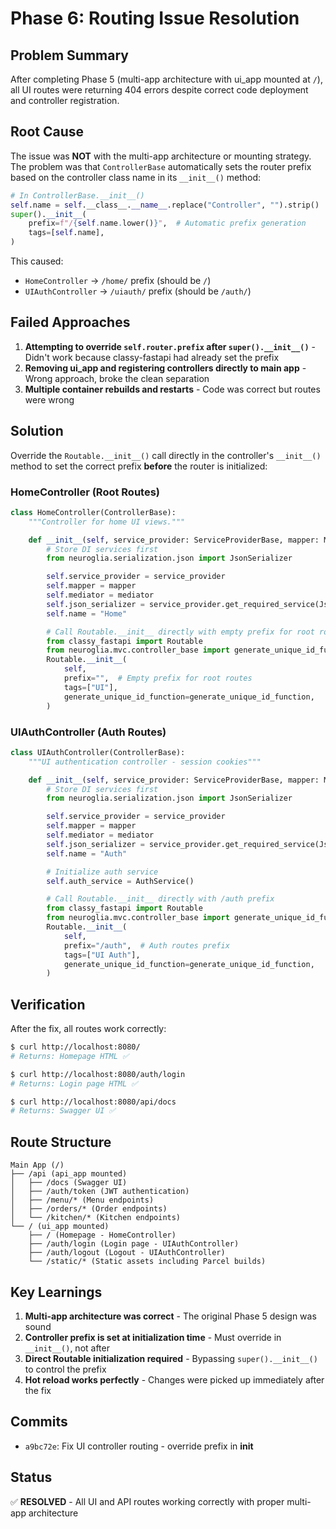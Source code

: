 # Phase 6: Routing Issue Resolution

## Problem Summary

After completing Phase 5 (multi-app architecture with ui_app mounted at `/`), all UI routes were returning 404 errors despite correct code deployment and controller registration.

## Root Cause

The issue was **NOT** with the multi-app architecture or mounting strategy. The problem was that `ControllerBase` automatically sets the router prefix based on the controller class name in its `__init__()` method:

```python
# In ControllerBase.__init__()
self.name = self.__class__.__name__.replace("Controller", "").strip()
super().__init__(
    prefix=f"/{self.name.lower()}",  # Automatic prefix generation
    tags=[self.name],
)
```

This caused:

- `HomeController` → `/home/` prefix (should be `/`)
- `UIAuthController` → `/uiauth/` prefix (should be `/auth/`)

## Failed Approaches

1. **Attempting to override `self.router.prefix` after `super().__init__()`** - Didn't work because classy-fastapi had already set the prefix
2. **Removing ui_app and registering controllers directly to main app** - Wrong approach, broke the clean separation
3. **Multiple container rebuilds and restarts** - Code was correct but routes were wrong

## Solution

Override the `Routable.__init__()` call directly in the controller's `__init__()` method to set the correct prefix **before** the router is initialized:

### HomeController (Root Routes)

```python
class HomeController(ControllerBase):
    """Controller for home UI views."""

    def __init__(self, service_provider: ServiceProviderBase, mapper: Mapper, mediator: Mediator):
        # Store DI services first
        from neuroglia.serialization.json import JsonSerializer

        self.service_provider = service_provider
        self.mapper = mapper
        self.mediator = mediator
        self.json_serializer = service_provider.get_required_service(JsonSerializer)
        self.name = "Home"

        # Call Routable.__init__ directly with empty prefix for root routes
        from classy_fastapi import Routable
        from neuroglia.mvc.controller_base import generate_unique_id_function
        Routable.__init__(
            self,
            prefix="",  # Empty prefix for root routes
            tags=["UI"],
            generate_unique_id_function=generate_unique_id_function,
        )
```

### UIAuthController (Auth Routes)

```python
class UIAuthController(ControllerBase):
    """UI authentication controller - session cookies"""

    def __init__(self, service_provider: ServiceProviderBase, mapper: Mapper, mediator: Mediator):
        # Store DI services first
        from neuroglia.serialization.json import JsonSerializer

        self.service_provider = service_provider
        self.mapper = mapper
        self.mediator = mediator
        self.json_serializer = service_provider.get_required_service(JsonSerializer)
        self.name = "Auth"

        # Initialize auth service
        self.auth_service = AuthService()

        # Call Routable.__init__ directly with /auth prefix
        from classy_fastapi import Routable
        from neuroglia.mvc.controller_base import generate_unique_id_function
        Routable.__init__(
            self,
            prefix="/auth",  # Auth routes prefix
            tags=["UI Auth"],
            generate_unique_id_function=generate_unique_id_function,
        )
```

## Verification

After the fix, all routes work correctly:

```bash
$ curl http://localhost:8080/
# Returns: Homepage HTML ✅

$ curl http://localhost:8080/auth/login
# Returns: Login page HTML ✅

$ curl http://localhost:8080/api/docs
# Returns: Swagger UI ✅
```

## Route Structure

```
Main App (/)
├── /api (api_app mounted)
│   ├── /docs (Swagger UI)
│   ├── /auth/token (JWT authentication)
│   ├── /menu/* (Menu endpoints)
│   ├── /orders/* (Order endpoints)
│   └── /kitchen/* (Kitchen endpoints)
└── / (ui_app mounted)
    ├── / (Homepage - HomeController)
    ├── /auth/login (Login page - UIAuthController)
    ├── /auth/logout (Logout - UIAuthController)
    └── /static/* (Static assets including Parcel builds)
```

## Key Learnings

1. **Multi-app architecture was correct** - The original Phase 5 design was sound
2. **Controller prefix is set at initialization time** - Must override in `__init__()`, not after
3. **Direct Routable initialization required** - Bypassing `super().__init__()` to control the prefix
4. **Hot reload works perfectly** - Changes were picked up immediately after the fix

## Commits

- `a9bc72e`: Fix UI controller routing - override prefix in **init**

## Status

✅ **RESOLVED** - All UI and API routes working correctly with proper multi-app architecture
